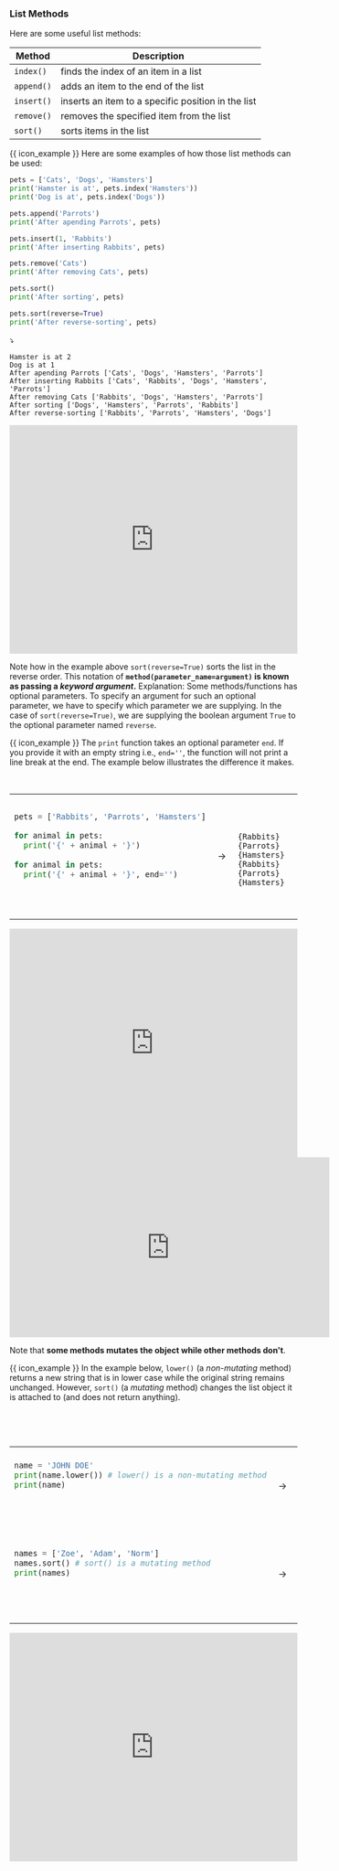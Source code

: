 ### List Methods

Here are some useful list methods:

Method | Description
------ | -----------
`index()` | finds the index of an item in a list
`append()` | adds an item to the end of the list
`insert()` | inserts an item to a specific position in the list
`remove()` | removes the specified item from the list
`sort()` | sorts items in the list

<tip-box> 

{{ icon_example }} Here are some examples of how those list methods can be used:

```python
pets = ['Cats', 'Dogs', 'Hamsters']
print('Hamster is at', pets.index('Hamsters'))
print('Dog is at', pets.index('Dogs'))

pets.append('Parrots')
print('After apending Parrots', pets)

pets.insert(1, 'Rabbits')
print('After inserting Rabbits', pets)

pets.remove('Cats')
print('After removing Cats', pets)

pets.sort()
print('After sorting', pets)

pets.sort(reverse=True)
print('After reverse-sorting', pets)
```
:arrow_heading_down:
```
Hamster is at 2
Dog is at 1
After apending Parrots ['Cats', 'Dogs', 'Hamsters', 'Parrots']
After inserting Rabbits ['Cats', 'Rabbits', 'Dogs', 'Hamsters', 'Parrots']
After removing Cats ['Rabbits', 'Dogs', 'Hamsters', 'Parrots']
After sorting ['Dogs', 'Hamsters', 'Parrots', 'Rabbits']
After reverse-sorting ['Rabbits', 'Parrots', 'Hamsters', 'Dogs']
```
<panel type="seamless" header="%%:computer: Try your own%%">

<iframe height="400px" width="100%" src="https://repl.it/@pythonbasics/lists-methods?lite=true" scrolling="no" frameborder="no" allowtransparency="true" allowfullscreen="true" sandbox="allow-forms allow-pointer-lock allow-popups allow-same-origin allow-scripts allow-modals"></iframe>

</panel>

</tip-box>

Note how in the example above `sort(reverse=True)` sorts the list in the reverse order. This notation of **`method(parameter_name=argument)` is known as passing a _keyword argument_.** Explanation: Some methods/functions has optional parameters. To specify an argument for such an optional parameter, we have to specify which parameter we are supplying. In the case of `sort(reverse=True)`, we are supplying the boolean argument `True` to the optional parameter named `reverse`.

<tip-box> 

{{ icon_example }} The `print` function takes an optional parameter `end`. If you provide it with an empty string i.e., `end=''`, the function will not print a line break at the end. The example below illustrates the difference it makes.

<table> 
<tr>
  <td>

```python
pets = ['Rabbits', 'Parrots', 'Hamsters']

for animal in pets:
  print('{' + animal + '}')
  
for animal in pets:
  print('{' + animal + '}', end='')
```
  </td>
  <td>&nbsp;→&nbsp;</td>
  <td>

```



{Rabbits}
{Parrots}
{Hamsters}
{Rabbits}{Parrots}{Hamsters}

```
  </td>
</tr>
</table>

<panel type="seamless" header="%%:computer: Try your own%%">

<iframe height="400px" width="100%" src="https://repl.it/@pythonbasics/lists-methods?lite=true" scrolling="no" frameborder="no" allowtransparency="true" allowfullscreen="true" sandbox="allow-forms allow-pointer-lock allow-popups allow-same-origin allow-scripts allow-modals"></iframe>

</panel>

</tip-box>
 
<panel type="seamless" header="%%:tv: List methods%%">
<iframe width="560" height="315" src="https://www.youtube.com/embed/Z9IxxW7428A?rel=0&showinfo=0&start=11&end=666&version=11" frameborder="0" allowfullscreen></iframe>

</panel><p/>

Note that **some methods <tooltip content="changes the value(s) of the object">mutates</tooltip> the object while other methods don't**.

<tip-box> 

{{ icon_example }} In the example below, `lower()` (a _non-mutating_ method) returns a new string that is in lower case while the original string remains unchanged. However, `sort()` (a _mutating_ method) changes the list object it is attached to (and does not return anything).

<table> 
<tr>
  <td>

```python
name = 'JOHN DOE'
print(name.lower()) # lower() is a non-mutating method
print(name) 
```
  </td>
  <td>&nbsp;→&nbsp;</td>
  <td>

```


john doe
JOHN DOE
```
  </td>
</tr>
<tr>
  <td>

```python
names = ['Zoe', 'Adam', 'Norm']
names.sort() # sort() is a mutating method
print(names)
```
  </td>
  <td>&nbsp;→&nbsp;</td>
  <td>

```



['Adam', 'Norm', 'Zoe']
```
  </td>
</tr>
</table>

<panel type="seamless" header="%%:computer: Try your own%%">

<iframe height="400px" width="100%" src="https://repl.it/@pythonbasics/methods-mutating?lite=true" scrolling="no" frameborder="no" allowtransparency="true" allowfullscreen="true" sandbox="allow-forms allow-pointer-lock allow-popups allow-same-origin allow-scripts allow-modals"></iframe>

</panel>

</tip-box>

<panel type="danger" header=":muscle: Exercise: Anagram Checker" expanded no-close>
  <include src="e-anagramChecker.md" />
</panel><p/>
<panel type="danger" header=":muscle: Exercise: Word Game" expanded no-close>
  <include src="e-wordGame.md" />
</panel><p/>